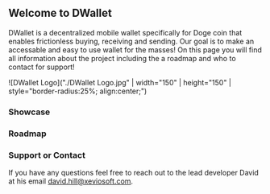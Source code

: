 ## Welcome to DWallet

DWallet is a decentralized mobile wallet specifically for Doge coin that enables frictionless buying, receiving and sending. Our goal is to make an accessable and easy to use wallet for the masses! On this page you will find all information about the project including the a roadmap and who to contact for support!

![DWallet Logo]("./DWallet Logo.jpg" | width="150" | height="150" | style="border-radius:25%; align:center;")
 
### Showcase


### Roadmap



### Support or Contact
If you have any questions feel free to reach out to the lead developer David at his email david.hill@xeviosoft.com.
